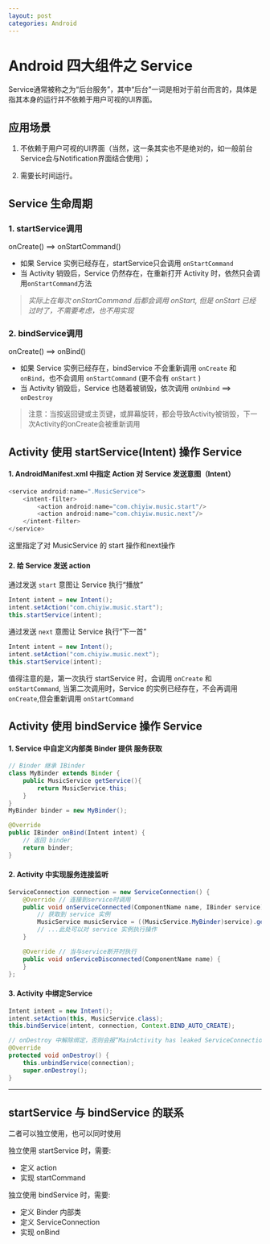 ```yaml
---
layout: post
categories: Android
---
```


# Android 四大组件之 Service

Service通常被称之为“后台服务”，其中“后台”一词是相对于前台而言的，具体是指其本身的运行并不依赖于用户可视的UI界面。

## 应用场景

1. 不依赖于用户可视的UI界面（当然，这一条其实也不是绝对的，如一般前台Service会与Notification界面结合使用）；

2. 需要长时间运行。

## Service 生命周期

### 1. startService调用

onCreate() ==> onStartCommand()

* 如果 Service 实例已经存在，startService只会调用 `onStartCommand`
* 当 Activity 销毁后，Service 仍然存在，在重新打开 Activity 时，依然只会调用`onStartCommand`方法

> *实际上在每次 onStartCommand 后都会调用 onStart, 但是 onStart 已经过时了，不需要考虑，也不用实现*

### 2. bindService调用
onCreate() ==> onBind()

* 如果 Service 实例已经存在，bindService 不会重新调用 `onCreate` 和 `onBind`，也不会调用 `onStartCommand` (更不会有 `onStart` )
* 当 Activity 销毁后，Service 也随着被销毁，依次调用 `onUnbind` ==> `onDestroy`

> 注意：当按返回键或主页键，或屏幕旋转，都会导致Activity被销毁，下一次Activity的onCreate会被重新调用

## Activity 使用 startService(Intent) 操作 Service

#### 1. AndroidManifest.xml 中指定 Action 对 Service 发送意图（Intent）

```java
<service android:name=".MusicService">
    <intent-filter>
        <action android:name="com.chiyiw.music.start"/>
        <action android:name="com.chiyiw.music.next"/>
    </intent-filter>
</service>
```

这里指定了对 MusicService 的 start 操作和next操作

#### 2. 给 Service 发送 action
通过发送 `start` 意图让 Service 执行“播放”

```java
Intent intent = new Intent();
intent.setAction("com.chiyiw.music.start");
this.startService(intent);
```

通过发送 `next` 意图让 Service 执行“下一首”

```java
Intent intent = new Intent();
intent.setAction("com.chiyiw.music.next");
this.startService(intent);
```

值得注意的是，第一次执行 startService 时，会调用 `onCreate` 和 `onStartCommand`, 当第二次调用时，Service 的实例已经存在，不会再调用 `onCreate`,但会重新调用 `onStartCommand`

## Activity 使用 bindService 操作 Service

#### 1. Service 中自定义内部类 Binder 提供 服务获取

```java
// Binder 继承 IBinder
class MyBinder extends Binder {
    public MusicService getService(){
        return MusicService.this;
    }
}
MyBinder binder = new MyBinder();

@Override
public IBinder onBind(Intent intent) {
    // 返回 binder
    return binder;
}
```

#### 2. Activity 中实现服务连接监听

```java
ServiceConnection connection = new ServiceConnection() {
    @Override // 连接到service时调用
    public void onServiceConnected(ComponentName name, IBinder service) {
        // 获取到 service 实例
        MusicService musicService = ((MusicService.MyBinder)service).getService();
        // ...此处可以对 service 实例执行操作
    }

    @Override // 当与service断开时执行
    public void onServiceDisconnected(ComponentName name) {
    }
};
```

#### 3. Activity 中绑定Service

```java
Intent intent = new Intent();
intent.setAction(this, MusicService.class);
this.bindService(intent, connection, Context.BIND_AUTO_CREATE);

// onDestroy 中解除绑定，否则会报“MainActivity has leaked ServiceConnection”的异常
@Override
protected void onDestroy() {
    this.unbindService(connection);
    super.onDestroy();
}
```

---

## startService 与 bindService 的联系

二者可以独立使用，也可以同时使用

独立使用 startService 时，需要:

* 定义 action
* 实现 startCommand

独立使用 bindService 时，需要:

* 定义 Binder 内部类
* 定义 ServiceConnection
* 实现 onBind
